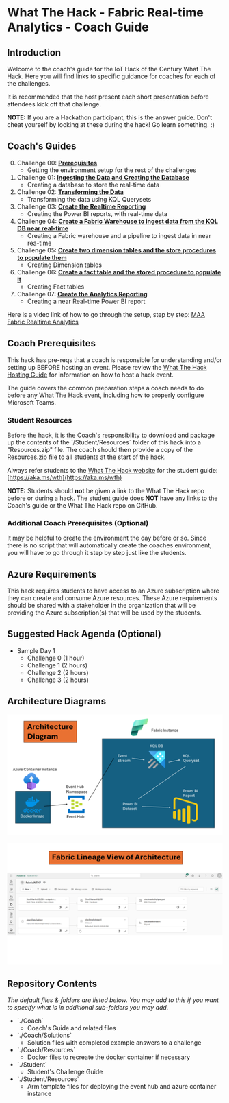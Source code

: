 <!-- REMOVE_ME # What The Hack - ${nameOfHackArg} - Coach Guide (remove this from your MD files if you are writing them manually, this is for the automation script) REMOVE_ME -->

<!-- REPLACE_ME (this section will be removed by the automation script) -->

# What The Hack - Fabric Real-time Analytics - Coach Guide

<!-- REPLACE_ME (this section will be removed by the automation script) -->

## Introduction

<!-- REMOVE_ME Welcome to the coach's guide for the ${nameOfHackArg} What The Hack. Here you will find links to specific guidance for coaches for each of the challenges. (remove this from your MD files if you are writing them manually, this is for the automation script) REMOVE_ME -->

<!-- REPLACE_ME (this section will be removed by the automation script) -->

Welcome to the coach's guide for the IoT Hack of the Century What The Hack. Here you will find links to specific guidance for coaches for each of the challenges.

<!-- REPLACE_ME (this section will be removed by the automation script) -->

It is recommended that the host present each short presentation before attendees kick off that challenge.

**NOTE:** If you are a Hackathon participant, this is the answer guide. Don't cheat yourself by looking at these during the hack! Go learn something. :)

## Coach's Guides

<!-- REMOVE_ME ${challengesSection} (remove this from your MD files if you are writing them manually, this is for the automation script) REMOVE_ME -->

<!-- REPLACE_ME (this section will be removed by the automation script) -->

0. Challenge 00: **[Prerequisites](Solutions/Solution00.md)**
   - Getting the environment setup for the rest of the challenges
1. Challenge 01: **[Ingesting the Data and Creating the Database](Solutions/Solution01.md)**
   - Creating a database to store the real-time data
2. Challenge 02: **[Transforming the Data](Solutions/Solution02.md)**
    - Transforming the data using KQL Querysets
3. Challenge 03: **[Create the Realtime Reporting](Solutions/Solution03.md)**
    - Creating the Power BI reports, with real-time data
4. Challenge 04: **[Create a Fabric Warehouse to ingest data from the KQL DB near real-time](Solutions/Solution04.md)** 
   - Creating a Fabric warehouse and a pipeline to ingest data in near rea-time
5. Challenge 05: **[Create two dimension tables and the store procedures to populate them](Solutions/Solution05.md)** 
   - Creating Dimension tables
6. Challenge 06: **[Create a fact table and the stored procedure to populate it](Solutions/Solution06.md)** 
   - Creating Fact tables 
7. Challenge 07: **[ Create the Analytics Reporting](Solutions/Solution07.md)** 
   - Creating a near Real-time Power BI report
<!-- REPLACE_ME (this section will be removed by the automation script) -->

Here is a video link of how to go through the setup, step by step: [MAA Fabric Realtime Analytics](https://www.youtube.com/watch?v=wGox1lf0ve0)

## Coach Prerequisites

This hack has pre-reqs that a coach is responsible for understanding and/or setting up BEFORE hosting an event. Please review the [What The Hack Hosting Guide](https://aka.ms/wthhost) for information on how to host a hack event.

The guide covers the common preparation steps a coach needs to do before any What The Hack event, including how to properly configure Microsoft Teams.

### Student Resources

Before the hack, it is the Coach's responsibility to download and package up the contents of the \`/Student/Resources\` folder of this hack into a "Resources.zip" file. The coach should then provide a copy of the Resources.zip file to all students at the start of the hack.

Always refer students to the [What The Hack website](https://aka.ms/wth) for the student guide: [https://aka.ms/wth](https://aka.ms/wth)

**NOTE:** Students should **not** be given a link to the What The Hack repo before or during a hack. The student guide does **NOT** have any links to the Coach's guide or the What The Hack repo on GitHub.

### Additional Coach Prerequisites (Optional)

It may be helpful to create the environment the day before or so. Since there is no script that will automatically create the coaches environment, you will have to go through it step by step just like the students.

## Azure Requirements

This hack requires students to have access to an Azure subscription where they can create and consume Azure resources. These Azure requirements should be shared with a stakeholder in the organization that will be providing the Azure subscription(s) that will be used by the students.

## Suggested Hack Agenda (Optional)

- Sample Day 1
  - Challenge 0 (1 hour)
  - Challenge 1 (2 hours)
  - Challenge 2 (2  hours)
  - Challenge 3 (2 hours)

## Architecture Diagrams

![Architecture 1](Resources/Images/ArchitectureSlide1.png)

![Architecture 2](Resources/Images/ArchitectureSlide2.png)

## Repository Contents

_The default files & folders are listed below. You may add to this if you want to specify what is in additional sub-folders you may add._

- \`./Coach\`
  - Coach's Guide and related files
- \`./Coach/Solutions\`
  - Solution files with completed example answers to a challenge
- \`./Coach/Resources\`
  - Docker files to recreate the docker container if necessary
- \`./Student\`
  - Student's Challenge Guide
- \`./Student/Resources\`
  - Arm template files for deploying the event hub and azure container instance